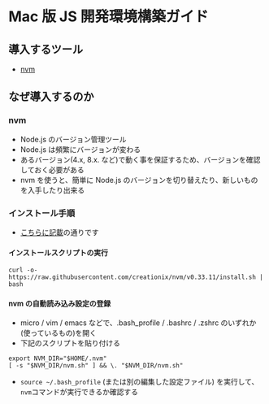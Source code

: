 # Mac 版 JS 開発環境構築ガイド

## 導入するツール

* [nvm](https://github.com/creationix/nvm)

## なぜ導入するのか

### nvm

* Node.js のバージョン管理ツール
* Node.js は頻繁にバージョンが変わる
* あるバージョン(4.x, 8.x. など)で動く事を保証するため、バージョンを確認しておく必要がある
* nvm を使うと、簡単に Node.js のバージョンを切り替えたり、新しいものを入手したり出来る

### インストール手順

* [こちらに記載](https://github.com/creationix/nvm)の通りです

#### インストールスクリプトの実行

```
curl -o- https://raw.githubusercontent.com/creationix/nvm/v0.33.11/install.sh | bash
```

#### nvm の自動読み込み設定の登録

* micro / vim / emacs などで、.bash_profile / .bashrc / .zshrc のいずれか(使っているもの)を開く
* 下記のスクリプトを貼り付ける

```
export NVM_DIR="$HOME/.nvm"
[ -s "$NVM_DIR/nvm.sh" ] && \. "$NVM_DIR/nvm.sh"
```

* `source ~/.bash_profile` (または別の編集した設定ファイル) を実行して、`nvm`コマンドが実行できるか確認する
